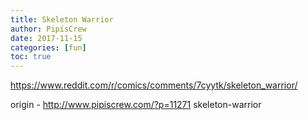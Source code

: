 ```yaml
---
title: Skeleton Warrior
author: PipisCrew
date: 2017-11-15
categories: [fun]
toc: true
---
```


https://www.reddit.com/r/comics/comments/7cyytk/skeleton_warrior/

origin - http://www.pipiscrew.com/?p=11271 skeleton-warrior